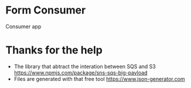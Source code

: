 # Form Consumer

Consumer app

# Thanks for the help

- The library that abtract the interation between SQS and S3 https://www.npmjs.com/package/sns-sqs-big-payload
- Files are generated with that free tool https://www.json-generator.com
